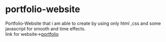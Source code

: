 # portfolio-website
Portfolio-Website that i am able to create by using only html ,css and some javascript for smooth and time effects.
<br>
link for website->[portfolio](https://vigilant-dijkstra-b26ac1.netlify.app)
